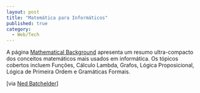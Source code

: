 ```yaml
---
layout: post
title: "Matemática para Informáticos"
published: true
category:
  - Web/Tech
---
```

<p>A página <a href="http://www.jfsowa.com/logic/math.htm">Mathematical Background</a> apresenta um resumo ultra-compacto dos conceitos matemáticos mais usados em informática. Os tópicos cobertos incluem Funções, Cálculo Lambda, Grafos, Lógica Proposicional, Lógica de Primeira Ordem e Gramáticas Formais.</p>

<p>[via <a href="http://www.nedbatchelder.com/blog/200403.html">Ned Batchelder</a>]</p>

